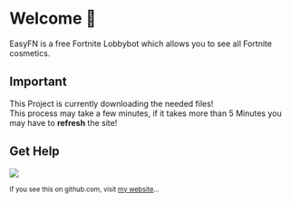 # Welcome 🥳

EasyFN is a free Fortnite Lobbybot which allows you to see all Fortnite cosmetics.  

## Important
This Project is currently downloading the needed files!  
This process may take a few minutes, if it takes more than 5 Minutes you may have to **refresh** the site!

## Get Help
<a href="https://discord.gg/GPSPwh6"><img src="https://discordapp.com/api/guilds/717405962561912892/widget.png?style=banner4"></a>

<sub>If you see this on github.com, visit [my website](https://ezfn.net)...</sub>
